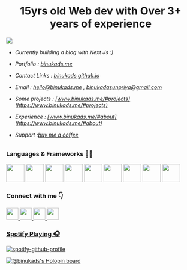 
<h1 style="text-align: center;">15yrs old Web dev with Over 3+ years of experience</h1>






<h6>
  
 ![](https://komarev.com/ghpvc/?username=your-github-BinukaDs&color=329325&tytle=flat-square)

- Currently building a blog with Next Js :)

- Portfolio : [binukads.me](https://www.binukads.me)

- Contact Links : [binukads.github.io](https://binukads.github.io)

- Email : [hello@binukads.me](mailto:hello@binukads.me) , [binukadasunpriya@gmail.com](mailto:binukadasunpriya@gmail.com)
	
- Some projects : [www.binukads.me/#projects](https://www.binukads.me/#projects)
	
- Experience : [www.binukads.me/#about](https://www.binukads.me/#about)

- Support :[buy me a coffee](https://www.buymeacoffee.com/BinukaDs)
  



	
</h5>
<h3>Languages & Frameworks 👨‍💻</h3>

<div>
<img src="https://user-images.githubusercontent.com/77571607/205431744-fb65efdb-7812-45aa-84c7-22fabcf388b4.png" width ="48px" />	
<img src="https://user-images.githubusercontent.com/77571607/202488708-9a508fd8-3a5d-46a4-8d39-fa24836409e6.png" width ="48px"/>
<img src="https://user-images.githubusercontent.com/77571607/202488585-31f35899-bdb4-49ae-bab0-3cb86a187f28.png" width ="48px"/>
<img src="https://user-images.githubusercontent.com/77571607/202488906-448ec80c-2e68-4de4-8d9f-c3774b458e24.png" width ="48px"/>
<img src="https://user-images.githubusercontent.com/77571607/202489150-ab5e86a5-b80d-4e67-9dca-5f37e34e3262.png" width ="48px"/>
<img src="https://user-images.githubusercontent.com/77571607/202489877-f7c23880-a498-447b-81ba-7c6f9af05a0b.png" width ="48px"/>
<img src="https://user-images.githubusercontent.com/77571607/202490480-6c3b6808-0818-4e0f-8115-64478f19683d.png" width ="48px"/>
<img src="https://user-images.githubusercontent.com/77571607/202490656-1dd06912-6f61-4a2e-b2fa-6d408c82288e.png" width ="48px"/> 
<img src="https://user-images.githubusercontent.com/77571607/202490807-c43fbe23-26a2-4dd4-9f2a-851b17219e55.png" width ="48px"/>
</div>

<h3>Connect with me 👇</h3>
<a href="https://twitter.com/Binuka_Ds" target="_blank"/><img src="https://user-images.githubusercontent.com/77571607/202492124-f49b91d3-f1ab-44f5-b818-38ce5a8ed021.png" width="32px"/>
<a href="https://www.linkedin.com/in/binukadasunpriya/" target="_blank"/><img src="https://user-images.githubusercontent.com/77571607/202491690-a3a802ef-6d16-4ec1-ba3a-d3714d5b0c4a.png" width="32px"/>
<a href="https://www.instagram.com/binukads/" target="_blank"/><img src="https://user-images.githubusercontent.com/77571607/202492465-fe9efd9a-f715-42da-af2a-4ea848965a3c.png" width="32px"/>
<a href="https://www.binukads.me" target="_blank"/><img src="https://user-images.githubusercontent.com/77571607/202493236-f52f4045-5e8d-45f2-a107-de69ce76193c.png" width="32px"/>



<h3>Spotify Playing 🎧</h3>

[![spotify-github-profile](https://spotify-github-profile.vercel.app/api/view?uid=a73rjgade7gjasbfduqu8a9h9&cover_image=true&theme=novatorem&bar_color=53b14f&bar_color_cover=false)](https://open.spotify.com/user/a73rjgade7gjasbfduqu8a9h9?si=d4e711edb78043b1)

[![@binukads's Holopin board](https://holopin.me/binukads)](https://holopin.io/@binukads)


  




  
